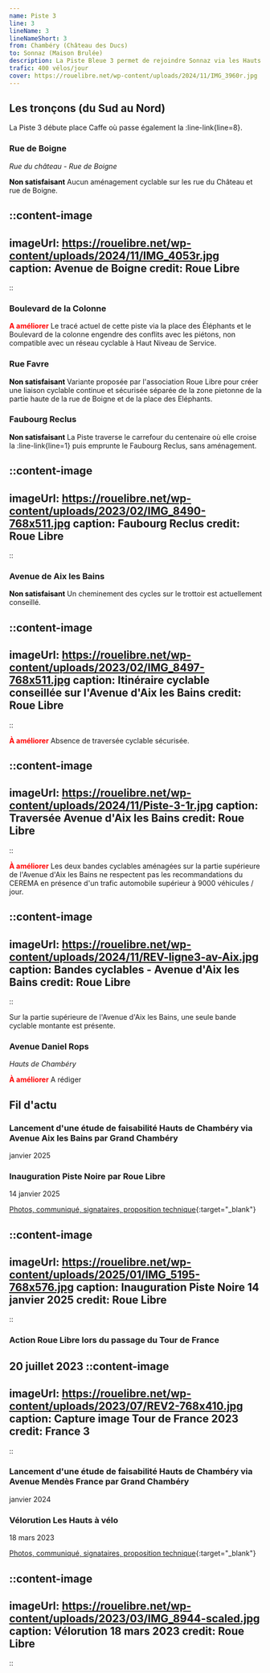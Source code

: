 ```yaml
---
name: Piste 3
line: 3
lineName: 3
lineNameShort: 3
from: Chambéry (Château des Ducs)
to: Sonnaz (Maison Brulée)
description: La Piste Bleue 3 permet de rejoindre Sonnaz via les Hauts de Chambéry. Sa partie centrale a une pente moyenne de 4% sur une distance d'environ 2,5 kilomètres.
trafic: 400 vélos/jour
cover: https://rouelibre.net/wp-content/uploads/2024/11/IMG_3960r.jpg
---
```


## Les tronçons (du Sud au Nord)

La Piste 3 débute place Caffe où passe également la :line-link{line=8}.

### Rue de Boigne

*Rue du château - Rue de Boigne*

<span style="color:black;font-weight:bold">Non satisfaisant</span> Aucun aménagement cyclable sur les rue du Château et rue de Boigne.

::content-image
---
imageUrl: https://rouelibre.net/wp-content/uploads/2024/11/IMG_4053r.jpg
caption: Avenue de Boigne
credit: Roue Libre
---
::

### Boulevard de la Colonne
<span style="color:red;font-weight:bold">A améliorer</span> Le tracé actuel de cette piste via la place des Éléphants et le Boulevard de la colonne engendre des conflits avec les piétons, non compatible avec un réseau cyclable à Haut Niveau de Service.

### Rue Favre
<span style="color:black;font-weight:bold">Non satisfaisant</span> Variante proposée par l'association Roue Libre pour créer une liaison cyclable continue et sécurisée séparée de la zone pietonne de la partie haute de la rue de Boigne et de la place des Eléphants.

### Faubourg Reclus
<span style="color:black;font-weight:bold">Non satisfaisant</span> La Piste traverse le carrefour du centenaire où elle croise la :line-link{line=1} puis emprunte le Faubourg Reclus, sans aménagement.

::content-image
---
imageUrl: https://rouelibre.net/wp-content/uploads/2023/02/IMG_8490-768x511.jpg
caption: Faubourg Reclus
credit: Roue Libre
---
::

### Avenue de Aix les Bains
<span style="color:black;font-weight:bold">Non satisfaisant</span> Un cheminement des cycles sur le trottoir est actuellement conseillé.

::content-image
---
imageUrl: https://rouelibre.net/wp-content/uploads/2023/02/IMG_8497-768x511.jpg
caption: Itinéraire cyclable conseillée sur l'Avenue d'Aix les Bains
credit: Roue Libre
---
::

<span style="color:red;font-weight:bold">À améliorer</span> Absence de traversée cyclable sécurisée.

::content-image
---
imageUrl: https://rouelibre.net/wp-content/uploads/2024/11/Piste-3-1r.jpg
caption: Traversée Avenue d'Aix les Bains
credit: Roue Libre
---
::

<span style="color:red;font-weight:bold">À améliorer</span> Les deux bandes cyclables aménagées sur la partie supérieure de l'Avenue d'Aix les Bains ne respectent pas les recommandations du CEREMA en présence d'un trafic automobile supérieur à 9000 véhicules / jour.

::content-image
---
imageUrl: https://rouelibre.net/wp-content/uploads/2024/11/REV-ligne3-av-Aix.jpg
caption: Bandes cyclables - Avenue d'Aix les Bains
credit: Roue Libre
---
::

Sur la partie supérieure de l'Avenue d'Aix les Bains, une seule bande cyclable montante est présente.

### Avenue Daniel Rops

*Hauts de Chambéry*

<span style="color:red;font-weight:bold">À améliorer</span>
A rédiger

## Fil d'actu

### Lancement d'une étude de faisabilité Hauts de Chambéry via Avenue Aix les Bains par Grand Chambéry
janvier 2025

### Inauguration Piste Noire par Roue Libre
14 janvier 2025

[Photos, communiqué, signataires, proposition technique](https://rouelibre.net/pistenoire3){:target="_blank"}

::content-image
---
imageUrl: https://rouelibre.net/wp-content/uploads/2025/01/IMG_5195-768x576.jpg
caption: Inauguration Piste Noire 14 janvier 2025
credit: Roue Libre
---
::


### Action Roue Libre lors du passage du Tour de France
20 juillet 2023
::content-image
---
imageUrl: https://rouelibre.net/wp-content/uploads/2023/07/REV2-768x410.jpg
caption: Capture image Tour de France 2023
credit: France 3
---
::

### Lancement d'une étude de faisabilité Hauts de Chambéry via Avenue Mendès France par Grand Chambéry
janvier 2024

### Vélorution Les Hauts à vélo
18 mars 2023

[Photos, communiqué, signataires, proposition technique](https://rouelibre.net/2023/02/16/18-mars-2023-velorution-chambery-hauts-de-chambery/){:target="_blank"}

::content-image
---
imageUrl: https://rouelibre.net/wp-content/uploads/2023/03/IMG_8944-scaled.jpg
caption: Vélorution 18 mars 2023
credit: Roue Libre
---
::